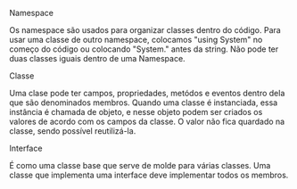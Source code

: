 Namespace

Os namespace são usados para organizar classes dentro do código.
Para usar uma classe de outro namespace, colocamos "using System" no começo do código ou colocando "System." antes da string.
Não pode ter duas classes iguais dentro de uma Namespace.


Classe

Uma clase pode ter campos, propriedades, metódos e eventos dentro dela que são denominados membros.
Quando uma classe é instanciada, essa instância é chamada de objeto, e nesse objeto podem ser criados os valores de acordo com os campos da classe.
O valor não fica quardado na classe, sendo possível reutilizá-la.


Interface

É como uma classe base que serve de molde para várias classes.
Uma classe que implementa uma interface deve implementar todos os membros.
